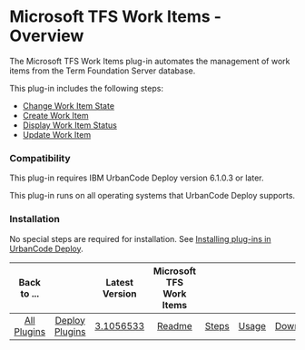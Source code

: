 
# Microsoft TFS Work Items - Overview

The Microsoft TFS Work Items plug-in automates the management of work items from the Term Foundation Server database.

This plug-in includes the following steps:

* [Change Work Item State](#change_work_item_state)
* [Create Work Item](#create_work_item)
* [Display Work Item Status](#display_work_item_status)
* [Update Work Item](#update_work_item)

### Compatibility

This plug-in requires IBM UrbanCode Deploy version 6.1.0.3 or later.

This plug-in runs on all operating systems that UrbanCode Deploy supports.

### Installation

No special steps are required for installation. See [Installing plug-ins in UrbanCode Deploy](https://community.ibm.com/community/user/wasdevops/blogs/laurel-dickson-bull1/2022/06/13/install-plugins "Installing plug-ins in UrbanCode Deploy").


|Back to ...||Latest Version|Microsoft TFS Work Items ||||
| :---: | :---: | :---: | :---: | :---: | :---: | :---: |
|[All Plugins](../../index.md)|[Deploy Plugins](../README.md)|[3.1056533](https://raw.githubusercontent.com/UrbanCode/IBM-UCD-PLUGINS/main/files/plugin-air-TFS-WorkItems/TFS-WorkItems-3.1056533.zip)|[Readme](README.md)|[Steps](steps.md)|[Usage](usage.md)|[Downloads](downloads.md)|
